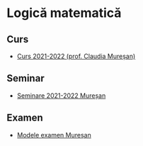 # Logică matematică

## Curs

- [Curs 2021-2022 (prof. Claudia Mureșan)](https://unibucro0-my.sharepoint.com/:f:/r/personal/maria-ilinca_nechita_s_unibuc_ro/Documents/Semestrul%20I-%20materiale/Logica%20matematica%20si%20computationala/cursuri?csf=1&web=1&e=8OIEty)

## Seminar

- [Seminare 2021-2022 Mureșan](https://unibucro0-my.sharepoint.com/:f:/r/personal/maria-ilinca_nechita_s_unibuc_ro/Documents/Semestrul%20I-%20materiale/Logica%20matematica%20si%20computationala/seminare?csf=1&web=1&e=i7Q5s5)

## Examen

- [Modele examen Mureșan](https://unibucro0-my.sharepoint.com/:f:/r/personal/maria-ilinca_nechita_s_unibuc_ro/Documents/Semestrul%20I-%20materiale/Logica%20matematica%20si%20computationala/examene?csf=1&web=1&e=gRti0n)
